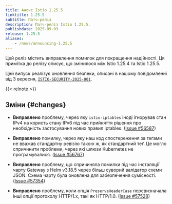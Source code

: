```yaml
---
title: Анонс Istio 1.25.5
linktitle: 1.25.5
subtitle: Патч-реліз
description: Патч-реліз Istio 1.25.5.
publishdate: 2025-09-03
release: 1.25.5
aliases:
    - /news/announcing-1.25.5
---
```


Цей реліз містить виправлення помилок для покращення надійності. Ця примітка до релізу описує, що змінилося між Istio 1.25.4 та Istio 1.25.5.

Цей випуск реалізує оновлення безпеки, описані в нашому повідомленні від 3 вересня, [`ISTIO-SECURITY-2025-001`](/news/security/istio-security-2025-001).

{{< relnote >}}

## Зміни {#changes}

- **Виправлено** проблему, через яку `istio-iptables` іноді ігнорував стан IPv4 на користь стану IPv6 під час прийняття рішення про необхідність застосування нових правил iptables.
  ([Issue #56587](https://github.com/istio/istio/issues/56587))

- **Виправлено** помилку, через яку наш код спостереження за теґами не вважав стандартну ревізію такою ж, як стандартний теґ. Це могло спричинити проблеми, через які шлюзи Kubernetes не програмувалися.
  ([Issue #56767](https://github.com/istio/istio/issues/56767))

- **Виправлено** проблему, що спричиняла помилки під час інсталяції чарту Gateway з Helm v3.18.5 через більш суворий валідатор схеми JSON. Схема чарту була оновлена для забезпечення сумісності.
  ([Issue #57354](https://github.com/istio/istio/issues/57354))

- **Виправлено** проблему, коли опція `PreserveHeaderCase` перевизначала інші опції протоколу HTTP/1.x, такі як HTTP/1.0.
  ([Issue #57528](https://github.com/istio/istio/issues/57528))
